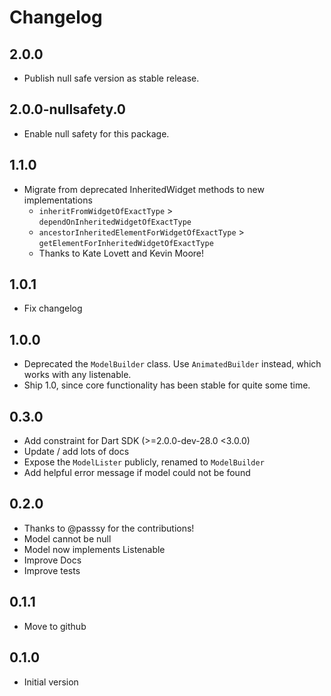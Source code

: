 # Changelog

## 2.0.0
  * Publish null safe version as stable release.

## 2.0.0-nullsafety.0

  * Enable null safety for this package.

## 1.1.0

  * Migrate from deprecated InheritedWidget methods to new implementations
    * `inheritFromWidgetOfExactType` > `dependOnInheritedWidgetOfExactType`  
    * `ancestorInheritedElementForWidgetOfExactType` > `getElementForInheritedWidgetOfExactType`  
    * Thanks to Kate Lovett and Kevin Moore!

## 1.0.1

  * Fix changelog

## 1.0.0

  * Deprecated the `ModelBuilder` class. Use `AnimatedBuilder` instead, which works with any listenable.
  * Ship 1.0, since core functionality has been stable for quite some time.

## 0.3.0

  * Add constraint for Dart SDK (>=2.0.0-dev-28.0 <3.0.0)
  * Update / add lots of docs
  * Expose the `ModelLister` publicly, renamed to `ModelBuilder`
  * Add helpful error message if model could not be found

## 0.2.0

  * Thanks to @passsy for the contributions!
  * Model cannot be null
  * Model now implements Listenable
  * Improve Docs
  * Improve tests

## 0.1.1

  * Move to github

## 0.1.0

  * Initial version
